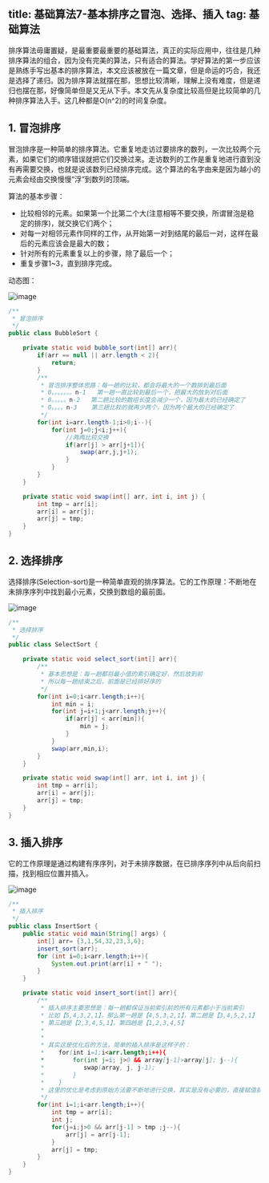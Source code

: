 title: 基础算法7-基本排序之冒泡、选择、插入
tag: 基础算法
---

排序算法毋庸置疑，是最重要最重要的基础算法，真正的实际应用中，往往是几种排序算法的组合，因为没有完美的算法，只有适合的算法。学好算法的第一步应该是熟练手写出基本的排序算法，本文应该被放在一篇文章，但是命运的巧合，我还是选择了递归。因为排序算法就摆在那，思想比较清晰，理解上没有难度，但是递归也摆在那，好像简单但是又无从下手。本文先从复杂度比较高但是比较简单的几种排序算法入手。这几种都是O(n^2)的时间复杂度。
<!--more-->

## 1. 冒泡排序

冒泡排序是一种简单的排序算法。它重复地走访过要排序的数列，一次比较两个元素，如果它们的顺序错误就把它们交换过来。走访数列的工作是重复地进行直到没有再需要交换，也就是说该数列已经排序完成。这个算法的名字由来是因为越小的元素会经由交换慢慢“浮”到数列的顶端。 

算法的基本步骤：

- 比较相邻的元素。如果第一个比第二个大(注意相等不要交换，所谓冒泡是稳定的排序)，就交换它们两个；
- 对每一对相邻元素作同样的工作，从开始第一对到结尾的最后一对，这样在最后的元素应该会是最大的数；
- 针对所有的元素重复以上的步骤，除了最后一个；
- 重复步骤1~3，直到排序完成。

动态图：

![image](http://bloghello.oursnail.cn/suanfa7-1.gif)

```java
/**
 * 冒泡排序
 */
public class BubbleSort {

    private static void bubble_sort(int[] arr){
        if(arr == null || arr.length < 2){
            return;
        }
        /**
         * 冒泡排序整体思路：每一趟的比较，都会将最大的一个数排到最后面
         * 0。。。。。。。n-1   第一趟一直比较到最后一个，把最大的放到对后面
         * 0。。。。。n-2   第二趟比较的数组长度会减少一个，因为最大的已经确定了
         * 0。。。。n-3    第三趟比较的就再少两个，因为两个最大的已经确定了
         */
        for(int i=arr.length-1;i>0;i--){
            for(int j=0;j<i;j++){
                //两两比较交换
                if(arr[j] > arr[j+1]){
                    swap(arr,j,j+1);
                }
            }
        }
    }

    private static void swap(int[] arr, int i, int j) {
        int tmp = arr[i];
        arr[i] = arr[j];
        arr[j] = tmp;
    }
}
```

## 2. 选择排序

选择排序(Selection-sort)是一种简单直观的排序算法。它的工作原理：不断地在未排序序列中找到最小元素，交换到数组的最前面。

![image](http://bloghello.oursnail.cn/suanfa7-2.gif)

```java
/**
 * 选择排序
 */
public class SelectSort {

    private static void select_sort(int[] arr){
        /**
         * 基本思想是：每一趟都将最小值的索引确定好，然后放到前
         * 所以每一趟结束之后，前面是已经排好序的
         */
        for(int i=0;i<arr.length;i++){
            int min = i;
            for(int j=i+1;j<arr.length;j++){
                if(arr[j] < arr[min]){
                    min = j;
                }
            }
            swap(arr,min,i);
        }
    }

    private static void swap(int[] arr, int i, int j) {
        int tmp = arr[i];
        arr[i] = arr[j];
        arr[j] = tmp;
    }
}
```

## 3. 插入排序

它的工作原理是通过构建有序序列，对于未排序数据，在已排序序列中从后向前扫描，找到相应位置并插入。

![image](http://bloghello.oursnail.cn/suanfa7-3.gif)

```java
/**
 * 插入排序
 */
public class InsertSort {
    public static void main(String[] args) {
        int[] arr= {3,1,54,32,23,3,6};
        insert_sort(arr);
        for (int i=0;i<arr.length;i++){
            System.out.print(arr[i] + " ");
        }
    }

    private static void insert_sort(int[] arr){
        /**
         * 插入排序主要思想是：每一趟都保证当前索引前的所有元素都小于当前索引
         * 比如【5,4,3,2,1】，那么第一趟是【4,5,3,2,1】，第二趟是【3,4,5,2,1】
         * 第三趟是【2,3,4,5,1】，第四趟是【1,2,3,4,5】
         *
         *
         * 其实这是优化后的方法，简单的插入排序是这样子的：
         *    for(int i=1;i<arr.length;i++){
         *        for(int j=i; j>0 && array[j-1]>array[j]; j--){
         *           swap(array, j, j-1);
         *        }
         *    }
         * 这里的优化是考虑到原始方法要不断地进行交换，其实是没有必要的，直接赋值就好了
         */
        for(int i=1;i<arr.length;i++){
            int tmp = arr[i];
            int j;
            for(j=i;j>0 && arr[j-1] > tmp ;j--){
                arr[j] = arr[j-1];
            }
            arr[j] = tmp;
        }
    }
}
```